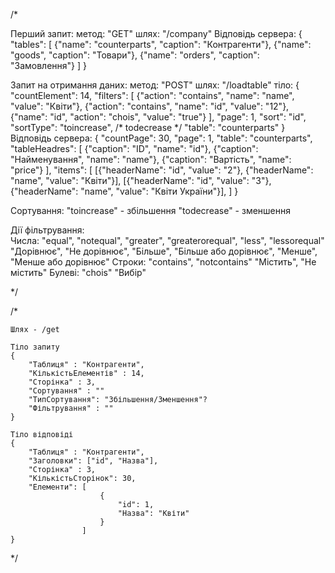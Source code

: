 /*


Перший запит:
	метод: "GET"
	шлях:  "/company"
Відповідь сервера:
	{
		"tables": [
			{"name": "counterparts", "caption": "Контрагенти"},
			{"name": "goods", "caption": "Товари"},
			{"name": "orders", "caption": "Замовлення"}
		]
	}	



Запит на отримання даних:
	метод: "POST"
	шлях: "/loadtable"
	тіло: {
		"countElement": 14,
		"filters": [
			{"action": "contains", "name": "name", "value": "Квіти"},
			{"action": "contains", "name": "id", "value": "12"},
			{"name": "id", "action": "chois", "value": "true"}
			],
		"page": 1,
		"sort": "id",
		"sortType": "toincrease", /* todecrease */
		"table": "counterparts"
	}
Відповідь сервера:
	{
		"countPage": 30,
		"page": 1,
		"table": "counterparts",
		"tableHeadres": [
			{"caption": "ID", "name": "id"},
			{"caption": "Найменування", "name": "name"},
			{"caption": "Вартість", "name": "price"}
		],
		"items": [
			[{"headerName": "id", "value": "2"}, {"headerName": "name", "value": "Квіти"}],
			[{"headerName": "id", "value": "3"}, {"headerName": "name", "value": "Квіти України"}],
		]
	}

Сортування:
	"toincrease" - збільшення
	"todecrease" - зменшення

Дії фільтрування:	
	Числа: "equal", "notequal", "greater", "greaterorequal", "less", "lessorequal"
		   "Дорівнює", "Не дорівнює", "Більше", "Більше або дорівнює", "Менше", "Менше  або дорівнює"
	Строки: "contains", "notcontains"
			"Містить", "Не містить"
	Булеві: "chois"
			"Вибір"


*/


/*
	
	
	Шлях - /get

	Тіло запиту
	{
		"Таблиця" : "Контрагенти",
		"КількістьЕлементів" : 14,
		"Сторінка" : 3,
		"Сортування" : ""
		"ТипСортування": "Збільшення/Зменшення"?
		"Фільтрування" : ""
	}

	Тіло відповіді 
	{
		"Таблиця" : "Контрагенти",
		"Заголовки": ["id", "Назва"],
		"Сторінка" : 3,
		"КількістьСторінок": 30,
		"Елементи": [
						{
							"id": 1,
							"Назва": "Квіти"
						}
					]
	}


*/